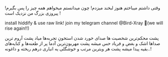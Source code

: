 وقتی داشتم میباختم هنوز لبخند میزدم! چون میدانستم میخواهم همه چیز را پس بگیرم! پیروزی بزرگ من نزدیک است !


install hiddify & use raw link!
join my telegram channel @Bird-Xray 🚀(we will rise again!!)

پشت محکم‌ترین شخصیت ها
صدای خورد شدن استخونِ تجربه‌ها میاد
پشت آروم ترین صداها
اشک و بغض و فریاد حس میشه
پشت مهربون‌ترین آدما
پر از طعنه‌ها و کنایه‌های بقیه پیدا میشه
پشت هر ویترین مرتب و خوشگلی
یه انباری درهم ریخته و داغونه..!

